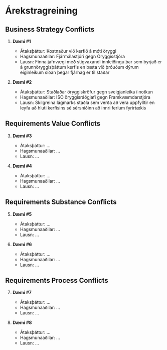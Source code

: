 # Árekstragreining

## Business Strategy Conflicts
1. **Dæmi #1**  
   - Átaksþáttur: Kostnaður við kerfið á móti öryggi  
   - Hagsmunaaðilar: Fjármálastjóri gegn Öryggisstjóra
   - Lausn: Finna jafnvægi með stigvaxandi innleiðingu þar sem byrjað er á grunnöryggisþáttum kerfis en bæta við þróuðum dýrum eiginleikum síðan þegar fjárhag er til staðar 

2. **Dæmi #2**  
   - Átaksþáttur: Staðlaðar öryggiskröfur gegn sveigjanleika í notkun 
   - Hagsmunaaðilar: ISO öryggisráðgjafi gegn Framkvæmdarstjóra 
   - Lausn: Skilgreina lágmarks staðla sem verða að vera uppfylltir en leyfa að hluti kerfisins sé sérsniðinn að innri ferlum fyrirtækis

## Requirements Value Conflicts
3. **Dæmi #3**  
   - Átaksþáttur: …  
   - Hagsmunaaðilar: …  
   - Lausn: …  

4. **Dæmi #4**  
   - Átaksþáttur: …  
   - Hagsmunaaðilar: …  
   - Lausn: …  

## Requirements Substance Conflicts
5. **Dæmi #5**  
   - Átaksþáttur: …  
   - Hagsmunaaðilar: …  
   - Lausn: …  

6. **Dæmi #6**  
   - Átaksþáttur: …  
   - Hagsmunaaðilar: …  
   - Lausn: …  

## Requirements Process Conflicts
7. **Dæmi #7**  
   - Átaksþáttur: …  
   - Hagsmunaaðilar: …  
   - Lausn: …  

8. **Dæmi #8**  
   - Átaksþáttur: …  
   - Hagsmunaaðilar: …  
   - Lausn: …  
